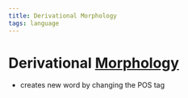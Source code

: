 ```yaml
---
title: Derivational Morphology
tags: language
---
```


# Derivational [Morphology](Morphology.md)
- creates new word by changing the POS tag


































































































